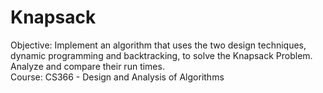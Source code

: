 # Knapsack
Objective: Implement an algorithm that uses the two design techniques, dynamic programming and backtracking, to solve the Knapsack Problem. Analyze and compare their run times.</br>
Course: CS366 - Design and Analysis of Algorithms
